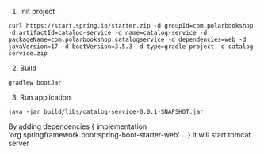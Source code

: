 1. Init project

```
curl https://start.spring.io/starter.zip -d groupId=com.polarbookshop -d artifactId=catalog-service -d name=catalog-service -d packageName=com.polarbookshop.catalogservice -d dependencies=web -d javaVersion=17 -d bootVersion=3.5.3 -d type=gradle-project -o catalog-service.zip
```

2. Build
```
gradlew bootJar
```

3. Run application
```commandline
java -jar build/libs/catalog-service-0.0.1-SNAPSHOT.jar 
```

By adding dependencies {
implementation 'org.springframework.boot:spring-boot-starter-web'
..
} 
it will start tomcat server
